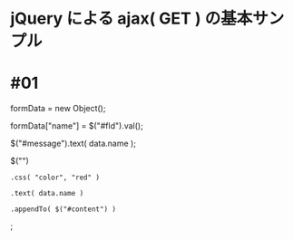 # jQuery による ajax( GET ) の基本サンプル
# #01

formData = new Object();
    
formData["name"] = $("#fld").val();

$("#message").text( data.name );
    
$("<span>")

    .css( "color", "red" )

    .text( data.name )

    .appendTo( $("#content") )

;
